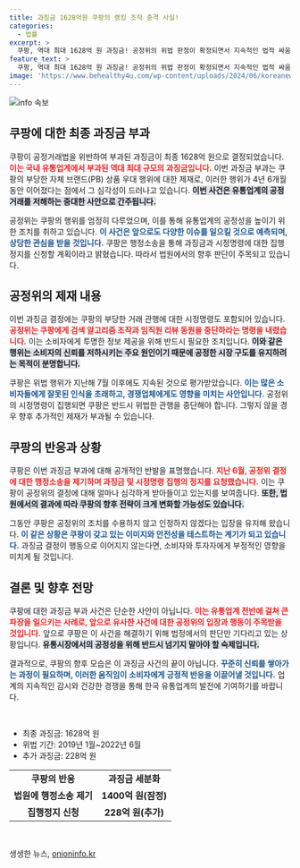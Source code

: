```yaml
---
title: 과징금 1628억원 쿠팡의 랭킹 조작 충격 사실!
categories:
  - 법률
excerpt: >
  쿠팡, 역대 최대 1628억 원 과징금! 공정위의 위법 판정이 확정되면서 지속적인 법적 싸움이 예고되고 있습니다. 쿠팡의 거액 손실과 함께 향후 대응 전략은 무엇일까요? 클릭하세요!
feature_text: >
  쿠팡, 역대 최대 1628억 원 과징금! 공정위의 위법 판정이 확정되면서 지속적인 법적 싸움이 예고되고 있습니다. 쿠팡의 거액 손실과 함께 향후 대응 전략은 무엇일까요? 클릭하세요!
image: 'https://www.behealthy4u.com/wp-content/uploads/2024/06/koreanews.jpg'
---
```


<p><img src="https://www.behealthy4u.com/wp-content/uploads/2024/06/koreanews.jpg" alt="info 속보" /></p>

<h2 data-ke-size="size26">쿠팡에 대한 최종 과징금 부과</h2>

<p data-ke-size="size16">쿠팡이 공정거래법을 위반하여 부과된 과징금이 최종 1628억 원으로 결정되었습니다. <b><span style="color: #ee2323;">이는 국내 유통업계에서 부과된 역대 최대 규모의 과징금입니다.</span></b> 이번 과징금 부과는 쿠팡의 부당한 자체 브랜드(PB) 상품 우대 행위에 대한 제재로, 이러한 행위가 4년 6개월 동안 이어졌다는 점에서 그 심각성이 드러나고 있습니다. <b><span style="background-color: #21538527;">이번 사건은 유통업계의 공정 거래를 저해하는 중대한 사안으로 간주됩니다.</span></b> </p>

<p data-ke-size="size16">공정위는 쿠팡의 행위를 엄정히 다루었으며, 이를 통해 유통업계의 공정성을 높이기 위한 조치를 취하고 있습니다. <b><span style="color: #1a5490;">이 사건은 앞으로도 다양한 이슈를 일으킬 것으로 예측되며, 상당한 관심을 받을 것입니다.</span></b> 쿠팡은 행정소송을 통해 과징금과 시정명령에 대한 집행정지를 신청할 계획이라고 밝혔습니다. 따라서 법원에서의 향후 판단이 주목되고 있습니다.</p>

<h2 data-ke-size="size26">공정위의 제재 내용</h2>

<p data-ke-size="size16">이번 과징금 결정에는 쿠팡의 부당한 거래 관행에 대한 시정명령도 포함되어 있습니다. <b><span style="color: #ee2323;">공정위는 쿠팡에게 검색 알고리즘 조작과 임직원 리뷰 동원을 중단하라는 명령을 내렸습니다.</span></b> 이는 소비자에게 투명한 정보 제공을 위해 반드시 필요한 조치입니다. <b><span style="background-color: #21538527;">이와 같은 행위는 소비자의 신뢰를 저하시키는 주요 원인이기 때문에 공정한 시장 구도를 유지하려는 목적이 분명합니다.</span></b></p>

<p data-ke-size="size16">쿠팡은 위법 행위가 지난해 7월 이후에도 지속된 것으로 평가받았습니다. <b><span style="color: #1a5490;">이는 많은 소비자들에게 잘못된 인식을 초래하고, 경쟁업체에게도 영향을 미치는 사안입니다.</span></b> 공정위의 시정명령이 집행되면 쿠팡은 반드시 위법한 관행을 중단해야 합니다. 그렇지 않을 경우 향후 추가적인 제재가 부과될 수 있습니다.</p>

<h2 data-ke-size="size26">쿠팡의 반응과 상황</h2>

<p data-ke-size="size16">쿠팡은 이번 과징금 부과에 대해 공개적인 반발을 표명했습니다. <b><span style="color: #ee2323;">지난 6월, 공정위 결정에 대한 행정소송을 제기하며 과징금 및 시정명령 집행의 정지를 요청했습니다.</span></b> 이는 쿠팡이 공정위의 결정에 대해 얼마나 심각하게 받아들이고 있는지를 보여줍니다. <b><span style="background-color: #21538527;">또한, 법원에서의 결과에 따라 쿠팡의 향후 전략이 크게 변화할 가능성도 있습니다.</span></b></p>

<p data-ke-size="size16">그동안 쿠팡은 공정위의 조치를 수용하지 않고 인정하지 않겠다는 입장을 유지해 왔습니다. <b><span style="color: #1a5490;">이 같은 상황은 쿠팡이 갖고 있는 이미지와 안전성을 테스트하는 계기가 되고 있습니다.</span></b> 과징금 결정이 행동으로 이어지지 않는다면, 소비자와 투자자에게 부정적인 영향을 미치게 될 것입니다.</p>

<h2 data-ke-size="size26">결론 및 향후 전망</h2>

<p data-ke-size="size16">쿠팡에 대한 과징금 부과 사건은 단순한 사안이 아닙니다. <b><span style="color: #ee2323;">이는 유통업계 전반에 걸쳐 큰 파장을 일으키는 사례로, 앞으로 유사한 사건에 대한 공정위의 입장과 행동이 주목받을 것입니다.</span></b> 앞으로 쿠팡은 이 사건을 해결하기 위해 법정에서의 판단만 기다리고 있는 상황입니다. <b><span style="background-color: #21538527;">유통시장에서의 공정성을 위해 반드시 넘기지 말아야 할 숙제입니다.</span></b></p>

<p data-ke-size="size16">결과적으로, 쿠팡의 향후 모습은 이 과징금 사건의 끝이 아닙니다. <b><span style="color: #1a5490;">꾸준히 신뢰를 쌓아가는 과정이 필요하며, 이러한 움직임이 소비자에게 긍정적 반응을 이끌어낼 것입니다.</span></b> 업계의 지속적인 감시와 건강한 경쟁을 통해 한국 유통업계의 발전에 기여하기를 바랍니다.</p>

<p data-ke-size="size16">&nbsp;</p>

<ul>
<li>최종 과징금: 1628억 원</li>
<li>위법 기간: 2019년 1월~2022년 6월</li>
<li>추가 과징금: 228억 원</li>
</ul>

<table style="width: 100%; border-collapse: collapse;">
<tr>
<td style="text-align: center; height: 17px;"><b>쿠팡의 반응</b></td>
<td style="text-align: center; height: 17px;"><b>과징금 세분화</b></td>
</tr>
<tr>
<td style="text-align: center; height: 17px;"><b>법원에 행정소송 제기</b></td>
<td style="text-align: center; height: 17px;"><b>1400억 원(잠정)</b></td>
</tr>
<tr>
<td style="text-align: center; height: 17px;"><b>집행정지 신청</b></td>
<td style="text-align: center; height: 17px;"><b>228억 원(추가)</b></td>
</tr>
</table>

<p data-ke-size="size16">&nbsp;</p>
생생한 뉴스, <a href="https://onioninfo.kr" rel="dofollow">onioninfo.kr</a>


